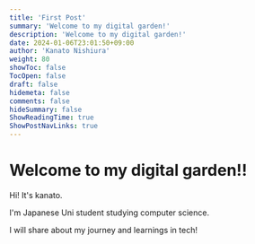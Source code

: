 ```yaml
---
title: 'First Post'
summary: 'Welcome to my digital garden!'
description: 'Welcome to my digital garden!'
date: 2024-01-06T23:01:50+09:00
author: 'Kanato Nishiura'
weight: 80
showToc: false
TocOpen: false
draft: false
hidemeta: false
comments: false
hideSummary: false
ShowReadingTime: true
ShowPostNavLinks: true
---
```


# Welcome to my digital garden!!  

Hi! It's kanato.  

I'm Japanese Uni student studying computer science.  

I will share about my journey and learnings in tech!  
